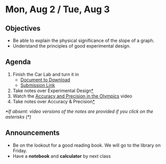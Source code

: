
Mon, Aug 2 / Tue, Aug 3
=====================

Objectives
------------
- Be able to explain the physical significance of the slope of a graph.
- Understand the principles of good experimental design.

Agenda  
---------  

1. Finish the Car Lab and turn it in
	- [Document to Download][docx]
	- [Submission Link][submit]
2. Take notes over Experimental Design[\*][exp]
3. Watch the [Accuracy and Precision in the Olympics](https://www.youtube.com/watch?v=9ON0cALHPs8) video
4. Take notes over Accuracy & Precision[\*][acc]

*\*If absent: video versions of the notes are provided if you click on the asterisks (\*)*

Announcements
-------------  
- Be on the lookout for a good reading book.  We will go to the library on Friday.
- Have a **notebook** and **calculator** by next class

[docx]: https://avon.schoology.com/course/5138386902/materials/gp/5145136677
[submit]: https://avon.schoology.com/assignment/5144856368/
[exp]: https://youtu.be/znYqB1OTjak?t=115
[acc]: https://www.youtube.com/watch?v=cwpJSqLofKo
<!--stackedit_data:
eyJoaXN0b3J5IjpbNjE2MzA0Mjk1LDE1Mjk5NDYwNTgsMTY5Mj
I0ODc1MSw0MzUyNjI1MDIsMjY2NDA4ODIyLDE3OTUwOTQ4ODcs
LTE4MTg2NjIyNzEsLTEwNjUzMzM1MjAsLTcyMDIwMTA0NCw4OD
Q3MzI0MCwzNTIzMDIwOTQsNDM1NTIxMTQ2LDE0MzMwNjcwNjks
LTE0NTE0MTYyMTAsLTYyNzM4ODk4MSwtMTUwOTkyODE1Niw2MT
A5OTQ4NywxNTQ4NDQ2ODQ3LDE5NjkyNTgxMCwtMTMxNDc3Njcw
MV19
-->